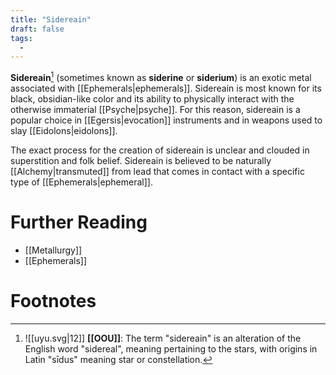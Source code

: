 ```yaml
---
title: "Sidereain"
draft: false
tags:
  - 
---
```


**Sidereain**[^sid] (sometimes known as **siderine** or **siderium**) is an exotic metal associated with [[Ephemerals|ephemerals]]. Sidereain is most known for its black, obsidian-like color and its ability to physically interact with the otherwise immaterial [[Psyche|psyche]]. For this reason, sidereain is a popular choice in [[Egersis|evocation]] instruments and in weapons used to slay [[Eidolons|eidolons]].

The exact process for the creation of sidereain is unclear and clouded in superstition and folk belief. Sidereain is believed to be naturally [[Alchemy|transmuted]] from lead that comes in contact with a specific type of [[Ephemerals|ephemeral]].

# Further Reading
- [[Metallurgy]]
- [[Ephemerals]]

# Footnotes
[^sid]: ![[uyu.svg|12]] **[[OOU]]**: The term "sidereain" is an alteration of the English word "sidereal", meaning pertaining to the stars, with origins in Latin "sīdus" meaning star or constellation.